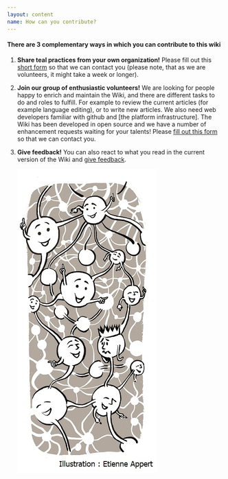 ```yaml
---
layout: content
name: How can you contribute?
---
```

#### There are 3 complementary ways in which you can contribute to this wiki

1. **Share teal practices from your own organization!** Please fill out this [short form](https://surveyheart.com/form/5fb632d8c99c116adc299908) so that we can contact you (please note, that as we are volunteers, it might take a week or longer).
2. **Join our group of enthusiastic volunteers!** We are looking for people happy to enrich and maintain the Wiki, and there are different tasks to do and roles to fulfill. For example to review the current articles (for example language editing), or to write new articles. We also need web developers familiar with github and \[the platform infrastructure]. The Wiki has been developed in open source and we have a number of enhancement requests waiting for your talents! Please [fill out this form](https://surveyheart.com/form/5f12c56c042b2b3696da7a2e) so that we can contact you.
3. **Give feedback!** You can also react to what you read in the current version of the Wiki and [give feedback](https://docs.google.com/forms/d/e/1FAIpQLSeKJ9e_35o57wtjr5F2NrlptK1ULTCawjJqSqOxNdvQ1lWFzA/viewform?c=0&w=1).

   ![](/media/contribute.jpg)